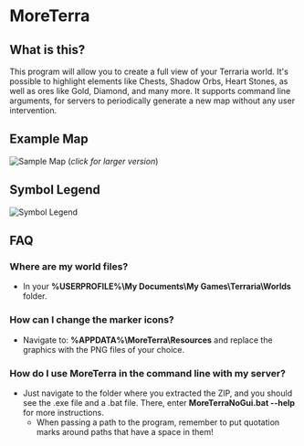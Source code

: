 # MoreTerra

## What is this?
This program will allow you to create a full view of your Terraria world. It's possible to highlight elements like Chests, Shadow Orbs, Heart Stones, as well as ores like Gold, Diamond, and many more.
It supports command line arguments, for servers to periodically generate a new map without any user intervention.

## Example Map
![Sample Map](http://i.imgur.com/YH6m2.jpg)
(_click for larger version_)

## Symbol Legend
![Symbol Legend](http://i.imgur.com/pWbYUgv.png)

## FAQ

### Where are my world files?
* In your **%USERPROFILE%\My Documents\My Games\Terraria\Worlds** folder.

### How can I change the marker icons?
* Navigate to: **%APPDATA%\MoreTerra\Resources** and replace the graphics with the PNG files of your choice.

### How do I use MoreTerra in the command line with my server?
* Just navigate to the folder where you extracted the ZIP, and you should see the .exe file and a .bat file. There, enter **MoreTerraNoGui.bat --help** for more instructions.
  * When passing a path to the program, remember to put quotation marks around paths that have a space in them!
